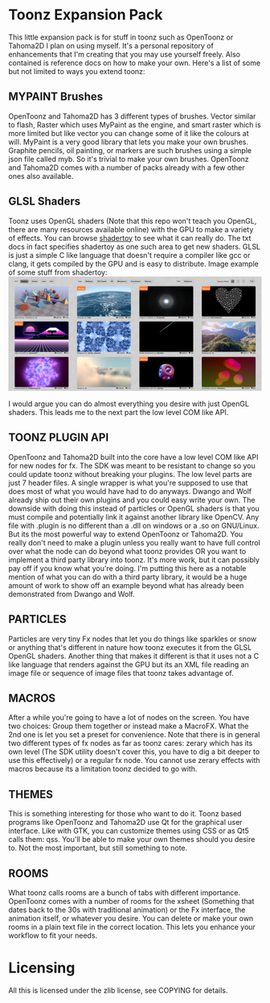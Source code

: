 # Toonz Expansion Pack
This little expansion pack is for stuff in toonz such as OpenToonz or Tahoma2D I plan on using myself. It's a personal repository of enhancements that I'm creating that you may use yourself freely. Also contained is reference docs on how to make your own. Here's a list of some but not limited to ways you extend toonz:

## MYPAINT Brushes
OpenToonz and Tahoma2D has 3 different types of brushes. Vector similar to flash, Raster which uses MyPaint as the engine, and smart raster which is more limited but like vector you can change some of it like the colours at will. MyPaint is a very good library that lets you make your own brushes. Graphite pencils, oil painting, or markers are such brushes using a simple json file called myb. So it's trivial to make your own brushes. OpenToonz and Tahoma2D comes with a number of packs already with a few other ones also available.

## GLSL Shaders
Toonz uses OpenGL shaders (Note that this repo won't teach you OpenGL, there are many resources available online) with the GPU to make a variety of effects. You can browse [shadertoy](https://www.shadertoy.com/) to see what it can really do. The txt docs in fact specifies shadertoy as one such area to get new shaders. GLSL is just a simple C like language that doesn't require a compiler like gcc or clang, it gets compiled by the GPU and is easy to distribute. Image example of some stuff from shadertoy:
![](shaders.png)

I would argue you can do almost everything you desire with just OpenGL shaders. This leads me to the next part the low level COM like API.

## TOONZ PLUGIN API
OpenToonz and Tahoma2D built into the core have a low level COM like API for new nodes for fx. The SDK was meant to be resistant to change so you could update toonz without breaking your plugins. The low level parts are just 7 header files. A single wrapper is what you're supposed to use that does most of what you would have had to do anyways. Dwango and Wolf already ship out their own plugins and you could easy write your own. The downside with doing this instead of particles or OpenGL shaders is that you must compile and potentially link it against another library like OpenCV. Any file with .plugin is no different than a .dll on windows or a .so on GNU/Linux. But its the most powerful way to extend OpenToonz or Tahoma2D. You really don't need to make a plugin unless you really want to have full control over what the node can do beyond what toonz provides OR you want to implement a third party library into toonz. It's more work, but it can possibly pay off if you know what you're doing. I'm putting this here as a notable mention of what you can do with a third party library, it would be a huge amount of work to show off an example beyond what has already been demonstrated from Dwango and Wolf.

## PARTICLES
Particles are very tiny Fx nodes that let you do things like sparkles or snow or anything that's different in nature how toonz executes it from the GLSL OpenGL shaders. Another thing that makes it different is that it uses not a C like language that renders against the GPU but its an XML file reading an image file or sequence of image files that toonz takes advantage of.

## MACROS
After a while you're going to have a lot of nodes on the screen. You have two choices: Group them together or instead make a MacroFX. What the 2nd one is let you set a preset for convenience. Note that there is in general two different types of fx nodes as far as toonz cares: zerary which has its own level (The SDK utility doesn't cover this, you have to dig a bit deeper to use this effectively) or a regular fx node. You cannot use zerary effects with macros because its a limitation toonz decided to go with.

## THEMES
This is something interesting for those who want to do it. Toonz based programs like OpenToonz and Tahoma2D use Qt for the graphical user interface. Like with GTK, you can customize themes using CSS or as Qt5 calls them: qss. You'll be able to make your own themes should you desire to. Not the most important, but still something to note.

## ROOMS
What toonz calls rooms are a bunch of tabs with different importance. OpenToonz comes with a number of rooms for the xsheet (Something that dates back to the 30s with traditional animation) or the Fx interface, the animation itself, or whatever you desire. You can delete or make your own rooms in a plain text file in the correct location. This lets you enhance your workflow to fit your needs.

# Licensing
All this is licensed under the zlib license, see COPYING for details.
